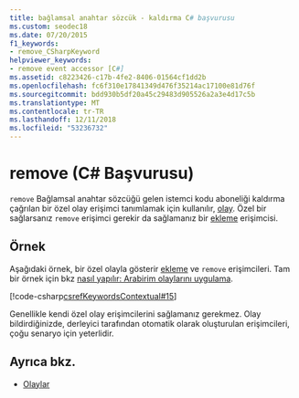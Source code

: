 ```yaml
---
title: bağlamsal anahtar sözcük - kaldırma C# başvurusu
ms.custom: seodec18
ms.date: 07/20/2015
f1_keywords:
- remove_CSharpKeyword
helpviewer_keywords:
- remove event accessor [C#]
ms.assetid: c8223426-c17b-4fe2-8406-01564cf1dd2b
ms.openlocfilehash: fc6f310e17841349d476f35214ac17100e81d76f
ms.sourcegitcommit: bdd930b5df20a45c29483d905526a2a3e4d17c5b
ms.translationtype: MT
ms.contentlocale: tr-TR
ms.lasthandoff: 12/11/2018
ms.locfileid: "53236732"
---
```

# <a name="remove-c-reference"></a>remove (C# Başvurusu)

`remove` Bağlamsal anahtar sözcüğü gelen istemci kodu aboneliği kaldırma çağrılan bir özel olay erişimci tanımlamak için kullanılır, [olay](event.md). Özel bir sağlarsanız `remove` erişimci gerekir da sağlamanız bir [ekleme](add.md) erişimcisi.

## <a name="example"></a>Örnek

Aşağıdaki örnek, bir özel olayla gösterir [ekleme](add.md) ve `remove` erişimcileri. Tam bir örnek için bkz [nasıl yapılır:  Arabirim olaylarını uygulama](../../programming-guide/events/how-to-implement-interface-events.md).

 [!code-csharp[csrefKeywordsContextual#15](~/samples/snippets/csharp/VS_Snippets_VBCSharp/csrefKeywordsContextual/CS/csrefKeywordsContextual.cs#15)]

Genellikle kendi özel olay erişimcilerini sağlamanız gerekmez. Olay bildirdiğinizde, derleyici tarafından otomatik olarak oluşturulan erişimcileri, çoğu senaryo için yeterlidir.

## <a name="see-also"></a>Ayrıca bkz.

- [Olaylar](../../programming-guide/events/index.md)
